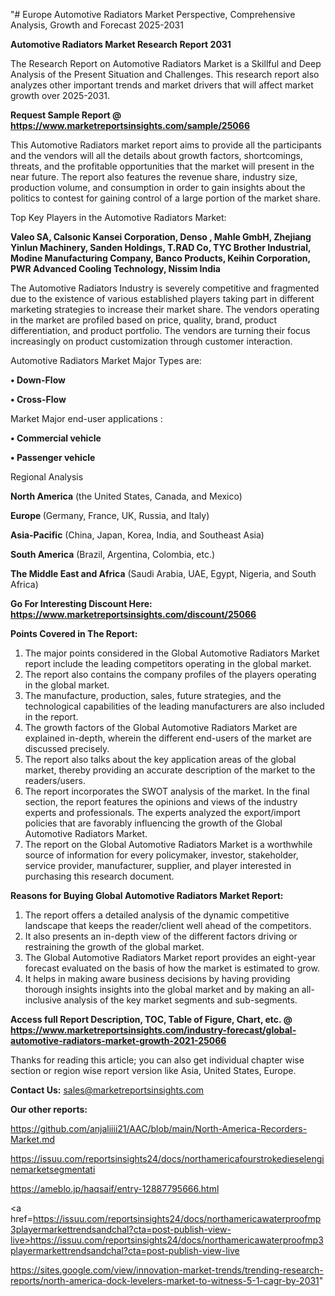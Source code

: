 "# Europe Automotive Radiators Market Perspective, Comprehensive Analysis, Growth and Forecast 2025-2031

<strong>Automotive Radiators Market Research Report 2031</strong>

The Research Report on Automotive Radiators Market is a Skillful and Deep Analysis of the Present Situation and Challenges. This research report also analyzes other important trends and market drivers that will affect market growth over 2025-2031.

<strong>Request Sample Report @ <a href=https://www.marketreportsinsights.com/sample/25066>https://www.marketreportsinsights.com/sample/25066</a></strong>

This Automotive Radiators market report aims to provide all the participants and the vendors will all the details about growth factors, shortcomings, threats, and the profitable opportunities that the market will present in the near future. The report also features the revenue share, industry size, production volume, and consumption in order to gain insights about the politics to contest for gaining control of a large portion of the market share.

Top Key Players in the Automotive Radiators Market:

<strong>Valeo SA, Calsonic Kansei Corporation, Denso , Mahle GmbH, Zhejiang Yinlun Machinery, Sanden Holdings, T.RAD Co, TYC Brother Industrial, Modine Manufacturing Company, Banco Products, Keihin Corporation, PWR Advanced Cooling Technology, Nissim India</strong>

The Automotive Radiators Industry is severely competitive and fragmented due to the existence of various established players taking part in different marketing strategies to increase their market share. The vendors operating in the market are profiled based on price, quality, brand, product differentiation, and product portfolio. The vendors are turning their focus increasingly on product customization through customer interaction.

Automotive Radiators Market Major Types are:

<strong>• Down-Flow

• Cross-Flow</strong>

Market Major end-user applications :

<strong>• Commercial vehicle

• Passenger vehicle</strong>

Regional Analysis

</u><strong><b>North America</b></strong> (the United States, Canada, and Mexico)

<strong><b>Europe </b></strong>(Germany, France, UK, Russia, and Italy)

<strong><b>Asia-Pacific</b></strong> (China, Japan, Korea, India, and Southeast Asia)

<strong><b>South America</b></strong> (Brazil, Argentina, Colombia, etc.)

<strong><b>The Middle East and Africa</b></strong> (Saudi Arabia, UAE, Egypt, Nigeria, and South Africa)

<strong>Go For Interesting Discount Here: <a href=https://www.marketreportsinsights.com/discount/25066>https://www.marketreportsinsights.com/discount/25066</a></strong>

<strong>Points Covered in The Report:</strong>
<ol>
  <li>The major points considered in the Global Automotive Radiators Market report include the leading competitors operating in the global market.</li>
  <li>The report also contains the company profiles of the players operating in the global market.</li>
  <li>The manufacture, production, sales, future strategies, and the technological capabilities of the leading manufacturers are also included in the report.</li>
  <li>The growth factors of the Global Automotive Radiators Market are explained in-depth, wherein the different end-users of the market are discussed precisely.</li>
  <li>The report also talks about the key application areas of the global market, thereby providing an accurate description of the market to the readers/users.</li>
  <li>The report incorporates the SWOT analysis of the market. In the final section, the report features the opinions and views of the industry experts and professionals. The experts analyzed the export/import policies that are favorably influencing the growth of the Global Automotive Radiators Market.</li>
  <li>The report on the Global Automotive Radiators Market is a worthwhile source of information for every policymaker, investor, stakeholder, service provider, manufacturer, supplier, and player interested in purchasing this research document.</li>
</ol>
<strong>Reasons for Buying Global Automotive Radiators Market Report:</strong>

<ol>
  <li>The report offers a detailed analysis of the dynamic competitive landscape that keeps the reader/client well ahead of the competitors.</li>
  <li>It also presents an in-depth view of the different factors driving or restraining the growth of the global market.</li>
  <li>The Global Automotive Radiators Market report provides an eight-year forecast evaluated on the basis of how the market is estimated to grow.</li>
  <li>It helps in making aware business decisions by having providing thorough insights insights into the global market and by making an all-inclusive analysis of the key market segments and sub-segments.</li>
</ol>
<strong>Access full Report Description, TOC, Table of Figure, Chart, etc. @ <a href=https://www.marketreportsinsights.com/industry-forecast/global-automotive-radiators-market-growth-2021-25066>https://www.marketreportsinsights.com/industry-forecast/global-automotive-radiators-market-growth-2021-25066</a></strong>


Thanks for reading this article; you can also get individual chapter wise section or region wise report version like Asia, United States, Europe.

<strong>Contact Us:</strong>
sales@marketreportsinsights.com

<strong>Our other reports:</strong>

<a href=https://github.com/anjaliiii21/AAC/blob/main/North-America-Recorders-Market.md>https://github.com/anjaliiii21/AAC/blob/main/North-America-Recorders-Market.md</a>

<a href=https://issuu.com/reportsinsights24/docs/northamericafourstrokedieselenginemarketsegmentati>https://issuu.com/reportsinsights24/docs/northamericafourstrokedieselenginemarketsegmentati</a>

<a href=https://ameblo.jp/haqsaif/entry-12887795666.html>https://ameblo.jp/haqsaif/entry-12887795666.html</a>

<a href=https://issuu.com/reportsinsights24/docs/northamericawaterproofmp3playermarkettrendsandchal?cta=post-publish-view-live>https://issuu.com/reportsinsights24/docs/northamericawaterproofmp3playermarkettrendsandchal?cta=post-publish-view-live</a>

<a href=https://sites.google.com/view/innovation-market-trends/trending-research-reports/north-america-dock-levelers-market-to-witness-5-1-cagr-by-2031>https://sites.google.com/view/innovation-market-trends/trending-research-reports/north-america-dock-levelers-market-to-witness-5-1-cagr-by-2031</a>"
